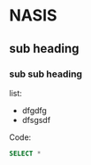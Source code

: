 # NASIS

## sub heading

### sub sub heading

list:
   * dfgdfg
   * dfsgsdf
  
Code:
```sql
SELECT *

```
